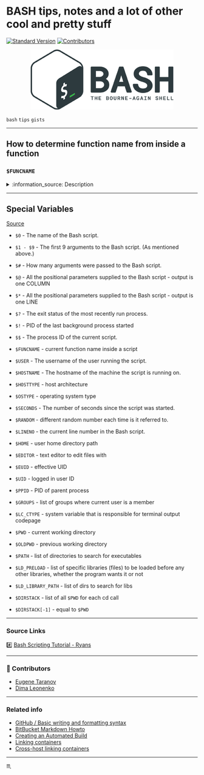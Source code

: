 # BASH tips, notes and a lot of other cool and pretty stuff #

[![Standard Version](https://img.shields.io/badge/release-standard%20version-brightgreen.svg?style=plastic)](https://github.com/conventional-changelog/standard-version)
[![Contributors](https://img.shields.io/github/contributors/Voodoo-Crew/coolage.svg)](https://github.com/Voodoo-Crew/coolage/graphs/contributors)

<p align="center">
  <img src="../assets/img/bash-logo-web.png" alt="Bash Logo" />
</p>

`bash` `tips` `gists`

---

## How to determine function name from inside a function  ##

### `$FUNCNAME` ###

<details>
<summary>:information_source: Description</summary>

  An array variable containing the names of all shell functions currently in the execution call stack.
The element with index 0 is the name of any currently-executing shell function.
The bottom-most element (the one with the highest index) is "main".
This variable exists only when a shell function is executing.
Assignments to `FUNCNAME` have no effect and return an error status.
If `FUNCNAME` is unset, it loses its special properties, even if it is subsequently reset.

  This variable can be used with `BASH_LINENO` and `BASH_SOURCE`.
Each element of `FUNCNAME` has corresponding elements in `BASH_LINENO` and `BASH_SOURCE`
to describe the call stack. For instance, `${FUNCNAME[$i]}` was called from
file `${BASH_SOURCE[$i+1]}` at line number `${BASH_LINENO[$i]}`.
The caller builtin displays the current call stack using this information.
</details>

---

## Special Variables ##

[Source](https://ryanstutorials.net/bash-scripting-tutorial/bash-variables.php)

- `$0` - The name of the Bash script.
- `$1 - $9` - The first 9 arguments to the Bash script. (As mentioned above.)
- `$#` - How many arguments were passed to the Bash script.
- `$@` - All the positional parameters supplied to the Bash script - output is one COLUMN
- `$*` - All the positional parameters supplied to the Bash script - output is one LINE
- `$?` - The exit status of the most recently run process.
- `$!` - PID of the last background process started
- `$$` - The process ID of the current script.

- `$FUNCNAME` - current function name inside a script
- `$USER` - The username of the user running the script.
- `$HOSTNAME` - The hostname of the machine the script is running on.
- `$HOSTTYPE` - host architecture
- `$OSTYPE` - operating system type
- `$SECONDS` - The number of seconds since the script was started.
- `$RANDOM` - different random number each time is it referred to.
- `$LINENO` - the current line number in the Bash script.
- `$HOME` - user home directory path

- `$EDITOR` - text editor to edit files with
- `$EUID` - effective UID
- `$UID` - logged in user ID
- `$PPID` - PID of parent process
- `$GROUPS` - list of groups where current user is a member
- `$LC_CTYPE` - system variable that is responsible for terminal output codepage
- `$PWD` - current working directory
- `$OLDPWD` - previous working directory
- `$PATH` - list of directories to search for executables
- `$LD_PRELOAD` - list of specific libraries (files) to be loaded before any other libraries, whether the program wants it or not
- `$LD_LIBRARY_PATH` - list of dirs to search for libs
- `$DIRSTACK` - list of all `$PWD` for each cd call
- `$DIRSTACK[-1]` - equal to `$PWD`

---

### Source Links ###

:hash: [Bash Scripting Tutorial - Ryans](https://ryanstutorials.net/bash-scripting-tutorial)

---

### :clap: Contributors ###

- [Eugene Taranov](https://github.com/eugenetaranov)
- [Dima Leonenko](https://github.com/dmytroleonenko)

---

### Related info ###

 - [GitHub / Basic writing and formatting syntax](https://help.github.com/articles/basic-writing-and-formatting-syntax/)
 - [BitBucket Markdown Howto](https://bitbucket.org/tutorials/markdowndemo)
 - [Creating an Automated Build](https://docs.docker.com/docker-hub/builds/)
 - [Linking containers](https://docs.docker.com/engine/userguide/networking/default_network/dockerlinks.md)
 - [Cross-host linking containers](https://docs.docker.com/engine/admin/ambassador_pattern_linking.md)

---

:scorpius:
